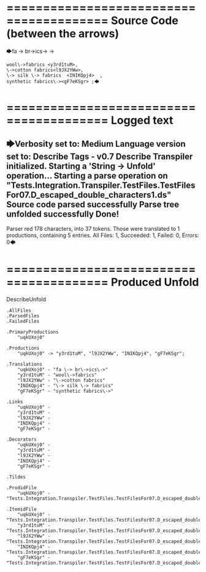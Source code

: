 ========================================
Source Code (between the arrows)
========================================

🡆fa \-> br\->ics\-> <uqkUXoj0>->

    wool\->fabrics <y3rd1tuM>,
    \->cotton fabrics<l9JX2YWw>,
    \-> silk \-> fabrics  <INIKQpj4>  ,
    synthetic fabrics\-><gF7eKSgr> ;🡄

========================================
Logged text
========================================

🡆Verbosity set to: Medium
Language version set to: Describe Tags - v0.7
Describe Transpiler initialized.
Starting a 'String -> Unfold' operation...
Starting a parse operation on "Tests.Integration.Transpiler.TestFiles.TestFilesFor07.D_escaped_double_characters1.ds"
Source code parsed successfully
Parse tree unfolded successfully
Done!
------------------------
Parser red 178 characters, into 37 tokens.
Those were translated to 1 productions, containing 5 entries.
All Files: 1, Succeeded: 1, Failed: 0, Errors: 0🡄

========================================
Produced Unfold
========================================

DescribeUnfold

    .AllFiles
    .ParsedFiles
    .FailedFiles

    .PrimaryProductions
        "uqkUXoj0" 

    .Productions
        "uqkUXoj0" -> "y3rd1tuM", "l9JX2YWw", "INIKQpj4", "gF7eKSgr";

    .Translations
        "uqkUXoj0" - "fa \-> br\->ics\->"
        "y3rd1tuM" - "wool\->fabrics"
        "l9JX2YWw" - "\->cotton fabrics"
        "INIKQpj4" - "\-> silk \-> fabrics"
        "gF7eKSgr" - "synthetic fabrics\->"

    .Links
        "uqkUXoj0" - 
        "y3rd1tuM" - 
        "l9JX2YWw" - 
        "INIKQpj4" - 
        "gF7eKSgr" - 

    .Decorators
        "uqkUXoj0" - 
        "y3rd1tuM" - 
        "l9JX2YWw" - 
        "INIKQpj4" - 
        "gF7eKSgr" - 

    .Tildes

    .ProdidFile
        "uqkUXoj0" - "Tests.Integration.Transpiler.TestFiles.TestFilesFor07.D_escaped_double_characters1.ds"

    .ItemidFile
        "uqkUXoj0" - "Tests.Integration.Transpiler.TestFiles.TestFilesFor07.D_escaped_double_characters1.ds"
        "y3rd1tuM" - "Tests.Integration.Transpiler.TestFiles.TestFilesFor07.D_escaped_double_characters1.ds"
        "l9JX2YWw" - "Tests.Integration.Transpiler.TestFiles.TestFilesFor07.D_escaped_double_characters1.ds"
        "INIKQpj4" - "Tests.Integration.Transpiler.TestFiles.TestFilesFor07.D_escaped_double_characters1.ds"
        "gF7eKSgr" - "Tests.Integration.Transpiler.TestFiles.TestFilesFor07.D_escaped_double_characters1.ds"

